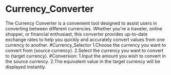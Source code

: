 # Currency_Converter
The Currency Converter is a convenient tool designed to assist users in converting between different currencies. Whether you're a traveler, online shopper, or financial enthusiast, this converter provides up-to-date exchange rates to help you quickly and accurately convert values from one currency to another.
#Currency_Selector
1.Choose the currency you want to convert from (source currency).
2.Select the currency you want to convert to (target currency).
#Conversion:
1.Input the amount you wish to convert in the source currency.
2.The equivalent value in the target currency will be displayed instantly.
